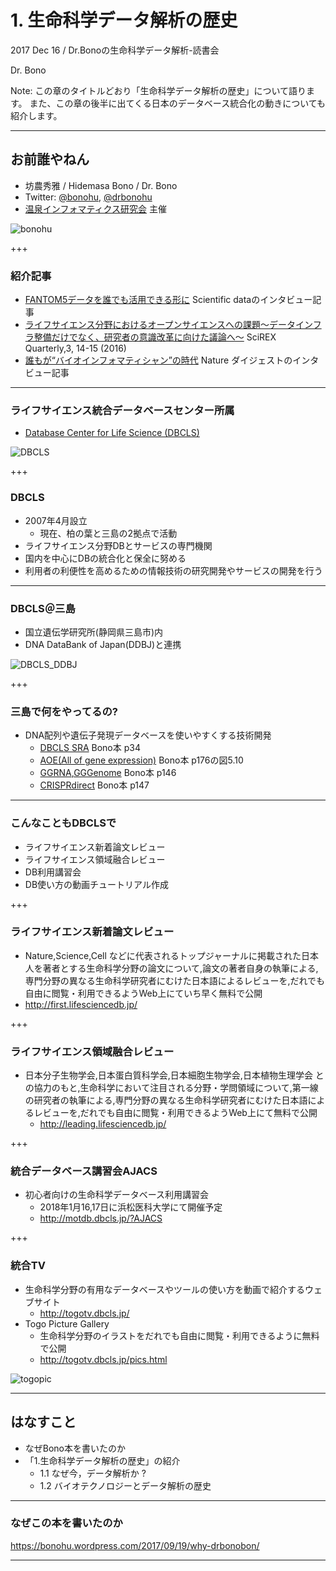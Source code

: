 # 1. 生命科学データ解析の歴史

2017 Dec 16 / Dr.Bonoの生命科学データ解析-読書会

Dr. Bono

Note:
この章のタイトルどおり「生命科学データ解析の歴史」について語ります。
また、この章の後半に出てくる日本のデータベース統合化の動きについても紹介します。

---

## お前誰やねん

* 坊農秀雅 / Hidemasa Bono / Dr. Bono
* Twitter: [@bonohu](https://twitter.com/bonohu), [@drbonohu](https://twitter.com/drbonohu)
* [温泉インフォマティクス研究会](https://twitter.com/kubor_/status/860448923441221632) 主催

![bonohu](http://www.natureasia.com/static/ja-jp/scientificdata/img/papers-from-japan/fantom5/bono.jpg)

+++

### 紹介記事

*  [FANTOM5データを誰でも活用できる形に](https://www.natureasia.com/ja-jp/scientificdata/papers-from-japan/fantom5) Scientific dataのインタビュー記事
* [ライフサイエンス分野におけるオープンサイエンスへの課題〜データインフラ整備だけでなく、研究者の意識改革に向けた議論へ〜](http://scirex.grips.ac.jp/newsletter/SciREX-Quarterly20161125.pdf#page=14) SciREX Quarterly,3, 14-15 (2016)
* [誰もが“バイオインフォマティシャン”の時代](http://doi.org/10.1038/ndigest.2015.150122) Nature ダイジェストのインタビュー記事
---

### ライフサイエンス統合データベースセンター所属

* [Database Center for Life Science (DBCLS)](https://dbcls.rois.ac.jp/)

![DBCLS](http://leading.lifesciencedb.jp/wordpress/wp-content/uploads/2014/06/logo_en_c.png)

+++

### DBCLS

* 2007年4月設立
  * 現在、柏の葉と三島の2拠点で活動
* ライフサイエンス分野DBとサービスの専門機関
* 国内を中心にDBの統合化と保全に努める
* 利用者の利便性を高めるための情報技術の研究開発やサービスの開発を行う

---

### DBCLS＠三島

* 国立遺伝学研究所(静岡県三島市)内
* DNA DataBank of Japan(DDBJ)と連携

![DBCLS_DDBJ](http://dbcls.rois.ac.jp/wp-content/uploads/2014/02/076a3beb1ba39ef1b0a95339fc86ec72.png)

+++

### 三島で何をやってるの?

* DNA配列や遺伝子発現データベースを使いやすくする技術開発
  * [DBCLS SRA](http://sra.dbcls.jp/) Bono本 p34
  * [AOE(All of gene expression)](http://aoe.dbcls.jp/) Bono本 p176の図5.10
  * [GGRNA](http://ggrna.dbcls.jp/),[GGGenome](http://gggenome.dbcls.jp/) Bono本 p146
  * [CRISPRdirect](http://crispr.dbcls.jp/) Bono本 p147
---

### こんなこともDBCLSで

* ライフサイエンス新着論文レビュー
* ライフサイエンス領域融合レビュー
* DB利用講習会
* DB使い方の動画チュートリアル作成

+++

### ライフサイエンス新着論文レビュー

* Nature,Science,Cell などに代表されるトップジャーナルに掲載された日本人を著者とする生命科学分野の論文について,論文の著者自身の執筆による,専門分野の異なる生命科学研究者にむけた日本語によるレビューを,だれでも自由に閲覧・利用できるようWeb上にていち早く無料で公開
* http://first.lifesciencedb.jp/

+++

### ライフサイエンス領域融合レビュー

* 日本分子生物学会,日本蛋白質科学会,日本細胞生物学会,日本植物生理学会 との協力のもと,生命科学において注目される分野・学問領域について,第一線の研究者の執筆による,専門分野の異なる生命科学研究者にむけた日本語によるレビューを,だれでも自由に閲覧・利用できるようWeb上にて無料で公開
  - http://leading.lifesciencedb.jp/


+++

### 統合データベース講習会AJACS

* 初心者向けの生命科学データベース利用講習会
  - 2018年1月16,17日に浜松医科大学にて開催予定
  - http://motdb.dbcls.jp/?AJACS

+++

### 統合TV

* 生命科学分野の有用なデータベースやツールの使い方を動画で紹介するウェブサイト
  - http://togotv.dbcls.jp/
* Togo Picture Gallery
  - 生命科学分野のイラストをだれでも自由に閲覧・利用できるように無料で公開
  - http://togotv.dbcls.jp/pics.html


![togopic](ftp://ftp.biosciencedbc.jp/archive/togo-pic/image/201708_ComputerAnalysisScreen_matrix_anim.png)

---

## はなすこと

* なぜBono本を書いたのか
* 「1.生命科学データ解析の歴史」の紹介
  * 1.1 なぜ今，データ解析か ?
  * 1.2 バイオテクノロジーとデータ解析の歴史


---

### なぜこの本を書いたのか

https://bonohu.wordpress.com/2017/09/19/why-drbonobon/

---
